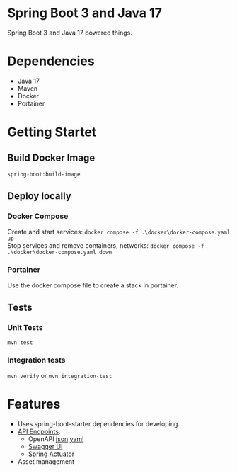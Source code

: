 # Spring Boot 3 and Java 17
Spring Boot 3 and Java 17 powered things. 

# Dependencies
- Java 17
- Maven
- Docker
- Portainer

# Getting Startet
## Build Docker Image
`spring-boot:build-image`
## Deploy locally
### Docker Compose
Create and start services: `docker compose -f .\docker\docker-compose.yaml up`  
Stop services and remove containers, networks: `docker compose -f .\docker\docker-compose.yaml down`
### Portainer
Use the docker compose file to create a stack in portainer.
## Tests
### Unit Tests
`mvn test`
### Integration tests
`mvn verify` or `mvn integration-test`
 
# Features
- Uses spring-boot-starter dependencies for developing.
- [API Endpoints](https://learn.microsoft.com/en-us/azure/architecture/best-practices/api-design):
    - OpenAPI [json](http://localhost:8080/v3/api-docs) [yaml](http://localhost:8080/v3/api-docs.yaml)
    - [Swagger UI](http://localhost:8080/swagger-ui.html)
    - [Spring Actuator](http://localhost:8080/actuator)
- Asset management 
